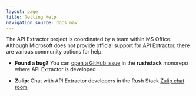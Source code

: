 ```yaml
---
layout: page
title: Getting Help
navigation_source: docs_nav
---
```


The API Extractor project is coordinated by a team within MS Office.  Although Microsoft does not provide official
support for API Extractor, there are various community options for help:

- **Found a bug?** You can [open a GitHub issue](https://github.com/microsoft/rushstack/issues)
  in the **rushstack** monorepo where API Extractor is developed

- **Zulip**: Chat with API Extractor developers in the Rush Stack
  [Zulip chat room](https://rushstack.zulipchat.com/#narrow/stream/262521-api-extractor)
